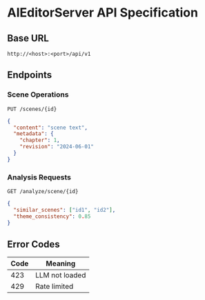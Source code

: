# AIEditorServer API Specification

## Base URL
`http://<host>:<port>/api/v1`

## Endpoints
### Scene Operations
`PUT /scenes/{id}`
```json
{
  "content": "scene text",
  "metadata": {
    "chapter": 1,
    "revision": "2024-06-01"
  }
}
```

### Analysis Requests
`GET /analyze/scene/{id}`
```json
{
  "similar_scenes": ["id1", "id2"],
  "theme_consistency": 0.85
}
```

## Error Codes
| Code | Meaning |
|------|---------|
| 423  | LLM not loaded |
| 429  | Rate limited |
```
